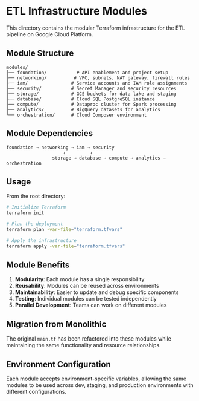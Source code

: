 # ETL Infrastructure Modules

This directory contains the modular Terraform infrastructure for the ETL pipeline on Google Cloud Platform.

## Module Structure

```
modules/
├── foundation/           # API enablement and project setup
├── networking/          # VPC, subnets, NAT gateway, firewall rules
├── iam/                # Service accounts and IAM role assignments
├── security/           # Secret Manager and security resources
├── storage/            # GCS buckets for data lake and staging
├── database/           # Cloud SQL PostgreSQL instance
├── compute/            # Dataproc cluster for Spark processing
├── analytics/          # BigQuery datasets for analytics
└── orchestration/      # Cloud Composer environment
```

## Module Dependencies

```
foundation → networking → iam → security
                     ↓         ↓
                 storage → database → compute → analytics → orchestration
```

## Usage

From the root directory:

```bash
# Initialize Terraform
terraform init

# Plan the deployment
terraform plan -var-file="terraform.tfvars"

# Apply the infrastructure
terraform apply -var-file="terraform.tfvars"
```

## Module Benefits

1. **Modularity**: Each module has a single responsibility
2. **Reusability**: Modules can be reused across environments
3. **Maintainability**: Easier to update and debug specific components
4. **Testing**: Individual modules can be tested independently
5. **Parallel Development**: Teams can work on different modules

## Migration from Monolithic

The original `main.tf` has been refactored into these modules while maintaining the same functionality and resource relationships.

## Environment Configuration

Each module accepts environment-specific variables, allowing the same modules to be used across dev, staging, and production environments with different configurations. 